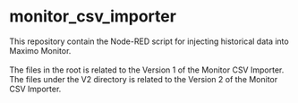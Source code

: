 # monitor_csv_importer
This repository contain the Node-RED script for injecting historical data into Maximo Monitor.<br><br>
The files in the root is related to the Version 1 of the Monitor CSV Importer.<br>
The files under the V2 directory is related to the Version 2 of the Monitor CSV Importer.
